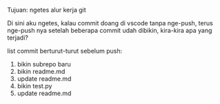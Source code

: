 Tujuan: ngetes alur kerja git

Di sini aku ngetes, kalau commit doang di vscode tanpa nge-push, 
terus nge-push nya setelah beberapa commit udah dibikin, 
kira-kira apa yang terjadi?

list commit berturut-turut sebelum push:
1. bikin subrepo baru
2. bikin readme.md
3. update readme.md
4. bikin test.py
5. update readme.md